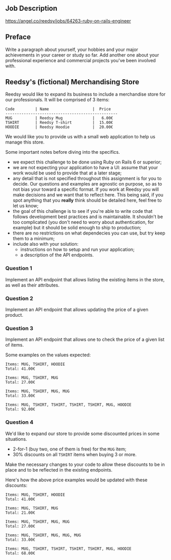 ## Job Description

https://angel.co/reedsy/jobs/64263-ruby-on-rails-engineer

## Preface

Write a paragraph about yourself, your hobbies and your major achievements in your career or study
so far. Add another one about your professional experience and commercial projects you've been involved with.

## Reedsy's (fictional) Merchandising Store

Reedsy would like to expand its business to include a merchandise store for our professionals. It will be comprised of 3 items:

```
Code         | Name                   |  Price
-------------------------------------------------
MUG          | Reedsy Mug             |   6.00€
TSHIRT       | Reedsy T-shirt         |  15.00€
HOODIE       | Reedsy Hoodie          |  20.00€
```

We would like you to provide us with a small web application to help us manage this store.

Some important notes before diving into the specifics.
- we expect this challenge to be done using Ruby on Rails 6 or superior;
- we are not expecting your application to have a UI: assume that your work would be used to provide that at a later stage;
- any detail that is not specified throughout this assignment is for you to decide. Our questions and examples are agnostic on purpose, so as to not bias your toward a specific format. If you work at Reedsy you will make decisions and we want that to reflect here. This being said, if you spot anything that you **really** think should be detailed here, feel free to let us know;
- the goal of this challenge is to see if you're able to write code that follows development best practices and is maintainable. It shouldn't be too complicated (you don't need to worry about authentication, for example) but it should be solid enough to ship to production;
- there are no restrictions on what dependecies you can use, but try keep them to a minimum;
- include also with your solution:
  - instructions on how to setup and run your application;
  - a description of the API endpoints.

### Question 1

Implement an API endpoint that allows listing the existing items in the store, as well as their attributes.

### Question 2

Implement an API endpoint that allows updating the price of a given product.

### Question 3

Implement an API endpoint that allows one to check the price of a given list of items.

Some examples on the values expected:
```
Items: MUG, TSHIRT, HOODIE
Total: 41.00€
```

```
Items: MUG, TSHIRT, MUG
Total: 27.00€
```

```
Items: MUG, TSHIRT, MUG, MUG
Total: 33.00€
```

```
Items: MUG, TSHIRT, TSHIRT, TSHIRT, TSHIRT, MUG, HOODIE
Total: 92.00€
```

### Question 4

We'd like to expand our store to provide some discounted prices in some situations.

- 2-for-1 (buy two, one of them is free) for the `MUG` item;
- 30% discounts on all `TSHIRT` items when buying 3 or more.

Make the necessary changes to your code to allow these discounts to be in place and to be reflected in the existing endpoints.

Here's how the above price examples would be updated with these discounts:
```
Items: MUG, TSHIRT, HOODIE
Total: 41.00€
```

```
Items: MUG, TSHIRT, MUG
Total: 21.00€
```

```
Items: MUG, TSHIRT, MUG, MUG
Total: 27.00€
```

```
Items: MUG, TSHIRT, MUG, MUG, MUG
Total: 33.00€
```

```
Items: MUG, TSHIRT, TSHIRT, TSHIRT, TSHIRT, MUG, HOODIE
Total: 68.00€
```
